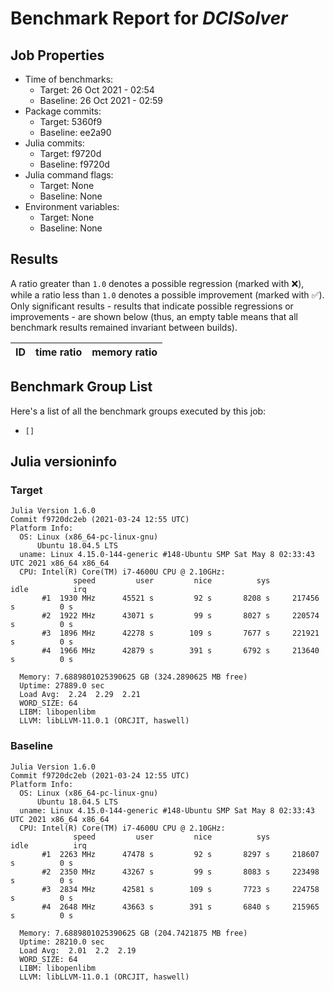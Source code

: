 # Benchmark Report for *DCISolver*

## Job Properties
* Time of benchmarks:
    - Target: 26 Oct 2021 - 02:54
    - Baseline: 26 Oct 2021 - 02:59
* Package commits:
    - Target: 5360f9
    - Baseline: ee2a90
* Julia commits:
    - Target: f9720d
    - Baseline: f9720d
* Julia command flags:
    - Target: None
    - Baseline: None
* Environment variables:
    - Target: None
    - Baseline: None

## Results
A ratio greater than `1.0` denotes a possible regression (marked with :x:), while a ratio less
than `1.0` denotes a possible improvement (marked with :white_check_mark:). Only significant results - results
that indicate possible regressions or improvements - are shown below (thus, an empty table means that all
benchmark results remained invariant between builds).

| ID                                  | time ratio | memory ratio |
|-------------------------------------|------------|--------------|

## Benchmark Group List
Here's a list of all the benchmark groups executed by this job:

- `[]`

## Julia versioninfo

### Target
```
Julia Version 1.6.0
Commit f9720dc2eb (2021-03-24 12:55 UTC)
Platform Info:
  OS: Linux (x86_64-pc-linux-gnu)
      Ubuntu 18.04.5 LTS
  uname: Linux 4.15.0-144-generic #148-Ubuntu SMP Sat May 8 02:33:43 UTC 2021 x86_64 x86_64
  CPU: Intel(R) Core(TM) i7-4600U CPU @ 2.10GHz: 
              speed         user         nice          sys         idle          irq
       #1  1930 MHz      45521 s         92 s       8208 s     217456 s          0 s
       #2  1922 MHz      43071 s         99 s       8027 s     220574 s          0 s
       #3  1896 MHz      42278 s        109 s       7677 s     221921 s          0 s
       #4  1966 MHz      42879 s        391 s       6792 s     213640 s          0 s
       
  Memory: 7.6889801025390625 GB (324.2890625 MB free)
  Uptime: 27889.0 sec
  Load Avg:  2.24  2.29  2.21
  WORD_SIZE: 64
  LIBM: libopenlibm
  LLVM: libLLVM-11.0.1 (ORCJIT, haswell)
```

### Baseline
```
Julia Version 1.6.0
Commit f9720dc2eb (2021-03-24 12:55 UTC)
Platform Info:
  OS: Linux (x86_64-pc-linux-gnu)
      Ubuntu 18.04.5 LTS
  uname: Linux 4.15.0-144-generic #148-Ubuntu SMP Sat May 8 02:33:43 UTC 2021 x86_64 x86_64
  CPU: Intel(R) Core(TM) i7-4600U CPU @ 2.10GHz: 
              speed         user         nice          sys         idle          irq
       #1  2263 MHz      47478 s         92 s       8297 s     218607 s          0 s
       #2  2350 MHz      43267 s         99 s       8083 s     223498 s          0 s
       #3  2834 MHz      42581 s        109 s       7723 s     224758 s          0 s
       #4  2648 MHz      43663 s        391 s       6840 s     215965 s          0 s
       
  Memory: 7.6889801025390625 GB (204.7421875 MB free)
  Uptime: 28210.0 sec
  Load Avg:  2.01  2.2  2.19
  WORD_SIZE: 64
  LIBM: libopenlibm
  LLVM: libLLVM-11.0.1 (ORCJIT, haswell)
```